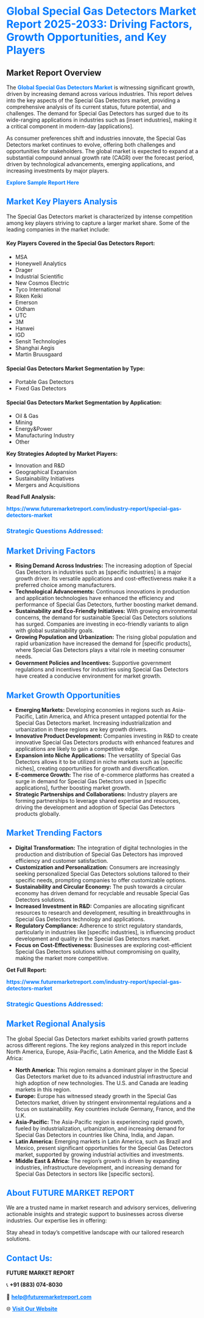 <h1 style="color: #007BFF;">Global Special Gas Detectors Market Report 2025-2033: Driving Factors, Growth Opportunities, and Key Players</h1>

<section id="overview">
<h2>Market Report Overview</h2>
<p>The <a href="https://www.futuremarketreport.com/industry-report/special-gas-detectors-market" style="color: #007BFF; text-decoration: none;"><strong>Global Special Gas Detectors Market</strong></a> is witnessing significant growth, driven by increasing demand across various industries. This report delves into the key aspects of the Special Gas Detectors market, providing a comprehensive analysis of its current status, future potential, and challenges. The demand for Special Gas Detectors has surged due to its wide-ranging applications in industries such as [insert industries], making it a critical component in modern-day [applications].</p>
<p>As consumer preferences shift and industries innovate, the Special Gas Detectors market continues to evolve, offering both challenges and opportunities for stakeholders. The global market is expected to expand at a substantial compound annual growth rate (CAGR) over the forecast period, driven by technological advancements, emerging applications, and increasing investments by major players.</p>
</section>

<section id="overview">
<p><a href="https://www.futuremarketreport.com/request-sample/reportId=88939" style="color: #007BFF; text-decoration: none;"><strong>Explore Sample Report Here</strong></a></p>
</section>

<section id="key-players">
<h2 style="color: #007BFF;">Market Key Players Analysis</h2>
<p>The Special Gas Detectors market is characterized by intense competition among key players striving to capture a larger market share. Some of the leading companies in the market include:</p>
<h4>Key Players Covered in the Special Gas Detectors Report:</h4>
<ul><li>MSA</li><li>Honeywell Analytics</li><li>Drager</li><li>Industrial Scientific</li><li>New Cosmos Electric</li><li>Tyco International</li><li>Riken Keiki</li><li>Emerson</li><li>Oldham</li><li>UTC</li><li>3M</li><li>Hanwei</li><li>IGD</li><li>Sensit Technologies</li><li>Shanghai Aegis</li><li>Martin Bruusgaard</li></ul>
<h4>Special Gas Detectors Market Segmentation by Type:</h4>
<ul><li>Portable Gas Detectors</li><li>Fixed Gas Detectors</li></ul>

<h4>Special Gas Detectors Market Segmentation by Application:</h4>
<ul><li>Oil &amp; Gas</li><li>Mining</li><li>Energy&amp;Power</li><li>Manufacturing Industry</li><li>Other</li></ul>
<p><strong>Key Strategies Adopted by Market Players:</strong></p>
<ul>
<li>Innovation and R&D</li>
<li>Geographical Expansion</li>
<li>Sustainability Initiatives</li>
<li>Mergers and Acquisitions</li>
</ul>
</section>

<section>
<p><strong>Read Full Analysis: </strong></p><a href="https://www.futuremarketreport.com/industry-report/special-gas-detectors-market" style="color: #007BFF; text-decoration: none;"><strong>https://www.futuremarketreport.com/industry-report/special-gas-detectors-market</strong></a>
<h3 style="color: #007BFF;">Strategic Questions Addressed:</h3>
</section>

<section id="driving-factors">
<h2 style="color: #007BFF;">Market Driving Factors</h2>
<ul>
<li><strong>Rising Demand Across Industries:</strong> The increasing adoption of Special Gas Detectors in industries such as [specific industries] is a major growth driver. Its versatile applications and cost-effectiveness make it a preferred choice among manufacturers.</li>
<li><strong>Technological Advancements:</strong> Continuous innovations in production and application technologies have enhanced the efficiency and performance of Special Gas Detectors, further boosting market demand.</li>
<li><strong>Sustainability and Eco-Friendly Initiatives:</strong> With growing environmental concerns, the demand for sustainable Special Gas Detectors solutions has surged. Companies are investing in eco-friendly variants to align with global sustainability goals.</li>
<li><strong>Growing Population and Urbanization:</strong> The rising global population and rapid urbanization have increased the demand for [specific products], where Special Gas Detectors plays a vital role in meeting consumer needs.</li>
<li><strong>Government Policies and Incentives:</strong> Supportive government regulations and incentives for industries using Special Gas Detectors have created a conducive environment for market growth.</li>
</ul>
</section>

<section id="growth-opportunities">
<h2 style="color: #007BFF;">Market Growth Opportunities</h2>
<ul>
<li><strong>Emerging Markets:</strong> Developing economies in regions such as Asia-Pacific, Latin America, and Africa present untapped potential for the Special Gas Detectors market. Increasing industrialization and urbanization in these regions are key growth drivers.</li>
<li><strong>Innovative Product Development:</strong> Companies investing in R&D to create innovative Special Gas Detectors products with enhanced features and applications are likely to gain a competitive edge.</li>
<li><strong>Expansion into Niche Applications:</strong> The versatility of Special Gas Detectors allows it to be utilized in niche markets such as [specific niches], creating opportunities for growth and diversification.</li>
<li><strong>E-commerce Growth:</strong> The rise of e-commerce platforms has created a surge in demand for Special Gas Detectors used in [specific applications], further boosting market growth.</li>
<li><strong>Strategic Partnerships and Collaborations:</strong> Industry players are forming partnerships to leverage shared expertise and resources, driving the development and adoption of Special Gas Detectors products globally.</li>
</ul>
</section>

<section id="trending-factors">
<h2 style="color: #007BFF;">Market Trending Factors</h2>
<ul>
<li><strong>Digital Transformation:</strong> The integration of digital technologies in the production and distribution of Special Gas Detectors has improved efficiency and customer satisfaction.</li>
<li><strong>Customization and Personalization:</strong> Consumers are increasingly seeking personalized Special Gas Detectors solutions tailored to their specific needs, prompting companies to offer customizable options.</li>
<li><strong>Sustainability and Circular Economy:</strong> The push towards a circular economy has driven demand for recyclable and reusable Special Gas Detectors solutions.</li>
<li><strong>Increased Investment in R&D:</strong> Companies are allocating significant resources to research and development, resulting in breakthroughs in Special Gas Detectors technology and applications.</li>
<li><strong>Regulatory Compliance:</strong> Adherence to strict regulatory standards, particularly in industries like [specific industries], is influencing product development and quality in the Special Gas Detectors market.</li>
<li><strong>Focus on Cost-Effectiveness:</strong> Businesses are exploring cost-efficient Special Gas Detectors solutions without compromising on quality, making the market more competitive.</li>
</ul>
</section>

<section>
<p><strong>Get Full Report: </strong></p><a href="https://www.futuremarketreport.com/industry-report/special-gas-detectors-market" style="color: #007BFF; text-decoration: none;"><strong>https://www.futuremarketreport.com/industry-report/special-gas-detectors-market</strong></a>
<h3 style="color: #007BFF;">Strategic Questions Addressed:</h3>
</section>


<section id="regional-analysis">
<h2 style="color: #007BFF;">Market Regional Analysis</h2>
<p>The global Special Gas Detectors market exhibits varied growth patterns across different regions. The key regions analyzed in this report include North America, Europe, Asia-Pacific, Latin America, and the Middle East & Africa:</p>
<ul>
<li><strong>North America:</strong> This region remains a dominant player in the Special Gas Detectors market due to its advanced industrial infrastructure and high adoption of new technologies. The U.S. and Canada are leading markets in this region.</li>
<li><strong>Europe:</strong> Europe has witnessed steady growth in the Special Gas Detectors market, driven by stringent environmental regulations and a focus on sustainability. Key countries include Germany, France, and the U.K.</li>
<li><strong>Asia-Pacific:</strong> The Asia-Pacific region is experiencing rapid growth, fueled by industrialization, urbanization, and increasing demand for Special Gas Detectors in countries like China, India, and Japan.</li>
<li><strong>Latin America:</strong> Emerging markets in Latin America, such as Brazil and Mexico, present significant opportunities for the Special Gas Detectors market, supported by growing industrial activities and investments.</li>
<li><strong>Middle East & Africa:</strong> The region’s growth is driven by expanding industries, infrastructure development, and increasing demand for Special Gas Detectors in sectors like [specific sectors].</li>
</ul>
</section>

<footer>
<h2 style="color: #007BFF;">About FUTURE MARKET REPORT</h2>
<p>We are a trusted name in market research and advisory services, delivering actionable insights and strategic support to businesses across diverse industries. Our expertise lies in offering:</p>

<p>Stay ahead in today’s competitive landscape with our tailored research solutions.</p>

<h2 style="color: #007BFF;">Contact Us:</h2>
<p><strong>FUTURE MARKET REPORT</strong></p>
<p>📞 <strong>+91 (883) 074-8030</strong></p>
<p>📧 <strong><a href="mailto:help@futuremarketreport.com" style="color: #007BFF;">help@futuremarketreport.com</a></strong></p>
<p>🌐 <strong><a href="https://www.futuremarketreport.com/" style="color: #007BFF;">Visit Our Website</a></strong></p>
</footer>